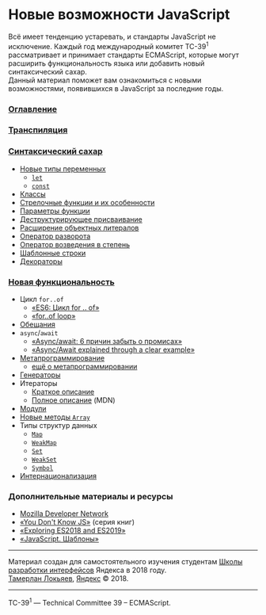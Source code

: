 # Новые возможности JavaScript

Всё имеет тенденцию устаревать, и стандарты JavaScript не исключение.
Каждый год международный комитет TC-39<sup>1</sup> рассматривает и принимает
стандарты ECMAScript, которые могут расширить функциональность языка или
добавить новый синтаксический сахар.  
Данный материал поможет вам ознакомиться с новыми возможностями, появившихся
в JavaScript за последние годы.

### [Оглавление](CONTENTS.md)

### [Транспиляция](./docs/transpiling/README.md)

### [Синтаксический сахар](./docs/syntax-sugar/README.md)

- [Новые типы переменных](./docs/syntax-sugar/variables/README.md)
  - [`let`](./docs/syntax-sugar/variables/let/README.md)
  - [`const`](./docs/syntax-sugar/variables/const/README.md)
- [Классы](./docs/syntax-sugar/classes/README.md)
- [Стрелочные функции и их особенности](./docs/syntax-sugar/arrow-functions/README.md)
- [Параметры функции](./docs/syntax-sugar/fn-parameters/README.md)
- [Деструктурирующее присваивание](./docs/syntax-sugar/object-destructering/README.md)
- [Расширение объектных литералов](./docs/syntax-sugar/object-literals/README.md)
- [Оператор разворота](./docs/syntax-sugar/spread/README.md)
- [Оператор возведения в степень](./docs/syntax-sugar/exponentation/README.md)
- [Шаблонные строки](./docs/syntax-sugar/template-strings/README.md)
- [Декораторы](./docs/syntax-sugar/decorators/README.md)

### [Новая функциональность](./docs/new-features/README.md)

- Цикл `for..of`
  - [&laquo;ES6: Цикл for .. of&raquo;](http://jsraccoon.ru/es6-for-of-loop)
  - [&laquo;for..of loop&raquo;](http://putaindecode.io/en/articles/js/es2015/for-of/)
- [Обещания](./docs/new-features/promise/README.md)
- `async`/`await`
  - [&laquo;Async/await: 6 причин забыть о промисах&raquo;](https://habrahabr.ru/company/ruvds/blog/326074/)
  - [&laquo;Async/Await explained through a clear example&raquo;](https://codeburst.io/javascript-es-2017-learn-async-await-by-example-48acc58bad65)
- [Метапрограммирование](https://developer.mozilla.org/ru/docs/Web/JavaScript/Guide/Meta_programming)
  - [ещё о метапрограммировании](https://habrahabr.ru/post/227753/)
- [Генераторы](./docs/new-features/generators/README.md)
- Итераторы
  - [Краткое описание](./docs/new-features/iterators/README.md)
  - [Полное описание](https://developer.mozilla.org/ru/docs/Web/JavaScript/Guide/Iterators_and_generators) (MDN)
- [Модули](./docs/new-features/module/README.md)
- [Новые методы `Array`](./docs/new-features/array-includes/README.md)
- Типы структур данных
  - [`Map`](https://developer.mozilla.org/ru/docs/Web/JavaScript/Reference/Global_Objects/Map)
  - [`WeakMap`](https://developer.mozilla.org/ru/docs/Web/JavaScript/Reference/Global_Objects/WeakMap)
  - [`Set`](https://developer.mozilla.org/ru/docs/Web/JavaScript/Reference/Global_Objects/Set)
  - [`WeakSet`](https://developer.mozilla.org/ru/docs/Web/JavaScript/Reference/Global_Objects/WeakSet)
  - [`Symbol`](https://developer.mozilla.org/ru/docs/Web/JavaScript/Reference/Global_Objects/Symbol)
- [Интернационализация](./docs/new-features/internationalization/README.md)

### Дополнительные материалы и ресурсы
- [Mozilla Developer Network](https://developer.mozilla.org/ru/docs/Web/JavaScript/Reference)
- [&laquo;You Don't Know JS&raquo;](https://github.com/azat-io/you-dont-know-js-ru) (серия книг)
- [&laquo;Exploring ES2018 and ES2019&raquo;](http://exploringjs.com/es2018-es2019/index.html)
- [&laquo;JavaScript. Шаблоны&raquo;](https://www.ozon.ru/context/detail/id/6287517/)

---

Материал создан для самостоятельного изучения студентам
[Школы разработки интерфейсов](https://academy.yandex.ru/events/frontend) Яндекса в 2018 году.  
[Тамерлан Локьяев](http://Tamik.ru), [Яндекс](https://yandex.ru) &copy; 2018.

---

TC-39<sup>1</sup> — Technical Committee 39 – ECMAScript.

